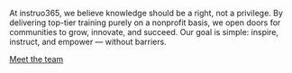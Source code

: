 At instruo365, we believe knowledge should be a right, not a privilege. By delivering top-tier training purely on a nonprofit basis, we open doors for communities to grow, innovate, and succeed. Our goal is simple: inspire, instruct, and empower — without barriers.


[Meet the team](https://instruo365.de)
